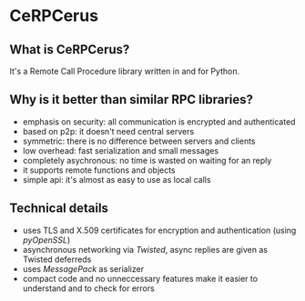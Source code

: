 # CeRPCerus

## What is CeRPCerus?

It's a Remote Call Procedure library written in and for Python.

## Why is it better than similar RPC libraries?

* emphasis on security: all communication is encrypted and authenticated
* based on p2p: it doesn't need central servers
* symmetric: there is no difference between servers and clients
* low overhead: fast serialization and small messages
* completely asychronous: no time is wasted on waiting for an reply
* it supports remote functions and objects
* simple api: it's almost as easy to use as local calls

## Technical details

* uses TLS and X.509 certificates for encryption and authentication (using *pyOpenSSL*)
* asynchronous networking via *Twisted*, async replies are given as Twisted deferreds
* uses *MessagePack* as serializer
* compact code and no unneccessary features make it easier to understand and to check for errors
